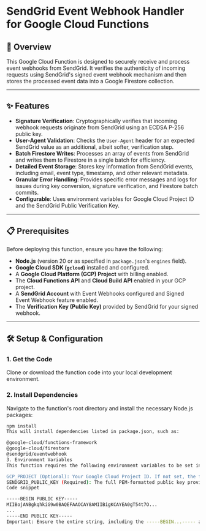 # SendGrid Event Webhook Handler for Google Cloud Functions

## 🚀 Overview

This Google Cloud Function is designed to securely receive and process event webhooks from SendGrid. It verifies the authenticity of incoming requests using SendGrid's signed event webhook mechanism and then stores the processed event data into a Google Firestore collection.

---

## ✨ Features

* **Signature Verification**: Cryptographically verifies that incoming webhook requests originate from SendGrid using an ECDSA P-256 public key.
* **User-Agent Validation**: Checks the `User-Agent` header for an expected SendGrid value as an additional, albeit softer, verification step.
* **Batch Firestore Writes**: Processes an array of events from SendGrid and writes them to Firestore in a single batch for efficiency.
* **Detailed Event Storage**: Stores key information from SendGrid events, including email, event type, timestamp, and other relevant metadata.
* **Granular Error Handling**: Provides specific error messages and logs for issues during key conversion, signature verification, and Firestore batch commits.
* **Configurable**: Uses environment variables for Google Cloud Project ID and the SendGrid Public Verification Key.

---

## 📋 Prerequisites

Before deploying this function, ensure you have the following:

* **Node.js** (version 20 or as specified in `package.json`'s `engines` field).
* **Google Cloud SDK (`gcloud`)** installed and configured.
* A **Google Cloud Platform (GCP) Project** with billing enabled.
* The **Cloud Functions API** and **Cloud Build API** enabled in your GCP project.
* A **SendGrid Account** with Event Webhooks configured and Signed Event Webhook feature enabled.
* The **Verification Key (Public Key)** provided by SendGrid for your signed webhook.

---

## 🛠️ Setup & Configuration

### 1. Get the Code
Clone or download the function code into your local development environment.

### 2. Install Dependencies
Navigate to the function's root directory and install the necessary Node.js packages:
```bash
npm install
This will install dependencies listed in package.json, such as:

@google-cloud/functions-framework
@google-cloud/firestore
@sendgrid/eventwebhook
3. Environment Variables
This function requires the following environment variables to be set in your Google Cloud Function's runtime environment:

GCP_PROJECT (Optional): Your Google Cloud Project ID. If not set, the function attempts to infer it or uses the hardcoded fallback "interview-412415" (it's recommended to always set this explicitly for clarity and portability).
SENDGRID_PUBLIC_KEY (Required): The full PEM-formatted public key provided by SendGrid for verifying signed event webhooks. It should look like this:
Code snippet

-----BEGIN PUBLIC KEY-----
MIIBojANBgkqhkiG9w0BAQEFAAOCAY8AMIIBigKCAYEA0gT54t7O...
...
-----END PUBLIC KEY-----
Important: Ensure the entire string, including the -----BEGIN...----- and -----END...----- markers and any newline characters (\n) within the key, is correctly set as the environment variable's value.